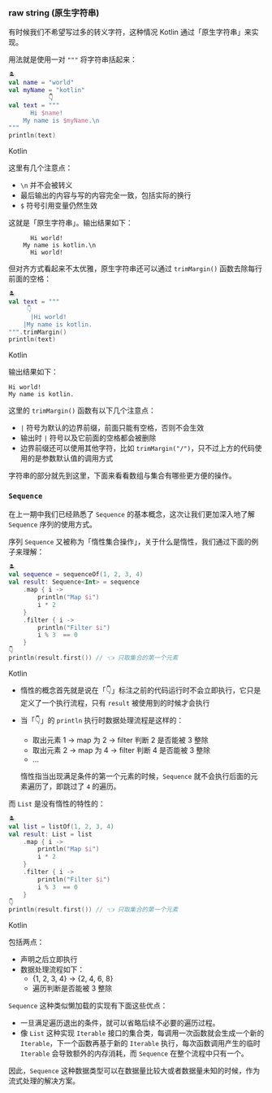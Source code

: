 ### raw string (原生字符串)

有时候我们不希望写过多的转义字符，这种情况 Kotlin 通过「原生字符串」来实现。

用法就是使用一对 `"""` 将字符串括起来：

```kotlin
🏝️
val name = "world"
val myName = "kotlin"
           👇
val text = """
      Hi $name!
    My name is $myName.\n
"""
println(text)
```

Kotlin

这里有几个注意点：

- `\n` 并不会被转义
- 最后输出的内容与写的内容完全一致，包括实际的换行
- `$` 符号引用变量仍然生效

这就是「原生字符串」。输出结果如下：

```
      Hi world!
    My name is kotlin.\n
      Hi world!
```

但对齐方式看起来不太优雅，原生字符串还可以通过 `trimMargin()` 函数去除每行前面的空格：

```kotlin
🏝️
val text = """
     👇 
      |Hi world!
    |My name is kotlin.
""".trimMargin()
println(text)
```

Kotlin

输出结果如下：

```
Hi world!
My name is kotlin.
```

这里的 `trimMargin()` 函数有以下几个注意点：

- `|` 符号为默认的边界前缀，前面只能有空格，否则不会生效
- 输出时 `|` 符号以及它前面的空格都会被删除
- 边界前缀还可以使用其他字符，比如 `trimMargin("/")`，只不过上方的代码使用的是参数默认值的调用方式

字符串的部分就先到这里，下面来看看数组与集合有哪些更方便的操作。

### `Sequence`

在上一期中我们已经熟悉了 `Sequence` 的基本概念，这次让我们更加深入地了解 `Sequence` 序列的使用方式。

序列 `Sequence` 又被称为「惰性集合操作」，关于什么是惰性，我们通过下面的例子来理解：

```kotlin
🏝️
val sequence = sequenceOf(1, 2, 3, 4)
val result: Sequence<Int> = sequence
    .map { i ->
        println("Map $i")
        i * 2 
    }
    .filter { i ->
        println("Filter $i")
        i % 3  == 0 
    }
👇
println(result.first()) // 👈 只取集合的第一个元素
```

Kotlin

- 惰性的概念首先就是说在「👇」标注之前的代码运行时不会立即执行，它只是定义了一个执行流程，只有 `result` 被使用到的时候才会执行

- 当「👇」的 `println` 执行时数据处理流程是这样的：

  - 取出元素 1 -> map 为 2 -> filter 判断 2 是否能被 3 整除
  - 取出元素 2 -> map 为 4 -> filter 判断 4 是否能被 3 整除
  - ...

  惰性指当出现满足条件的第一个元素的时候，`Sequence` 就不会执行后面的元素遍历了，即跳过了 `4` 的遍历。

而 `List` 是没有惰性的特性的：

```kotlin
🏝️
val list = listOf(1, 2, 3, 4)
val result: List = list
    .map { i ->
        println("Map $i")
        i * 2 
    }
    .filter { i ->
        println("Filter $i")
        i % 3  == 0 
    }
👇
println(result.first()) // 👈 只取集合的第一个元素
```

Kotlin

包括两点：

- 声明之后立即执行
- 数据处理流程如下：
  - {1, 2, 3, 4} -> {2, 4, 6, 8}
  - 遍历判断是否能被 3 整除

`Sequence` 这种类似懒加载的实现有下面这些优点：

- 一旦满足遍历退出的条件，就可以省略后续不必要的遍历过程。
- 像 `List` 这种实现 `Iterable` 接口的集合类，每调用一次函数就会生成一个新的 `Iterable`，下一个函数再基于新的 `Iterable` 执行，每次函数调用产生的临时 `Iterable` 会导致额外的内存消耗，而 `Sequence` 在整个流程中只有一个。

因此，`Sequence` 这种数据类型可以在数据量比较大或者数据量未知的时候，作为流式处理的解决方案。
